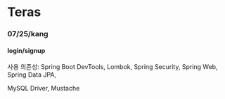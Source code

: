 # Teras

### 07/25/kang

#### login/signup 

사용 의존성: Spring Boot DevTools, Lombok, Spring Security, Spring Web, Spring Data JPA,

MySQL Driver, Mustache 
